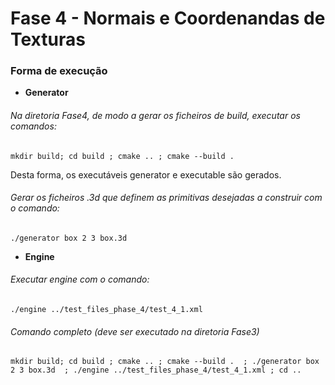 # Fase 4 - Normais e Coordenandas de Texturas

### Forma de execução
- **Generator** 

###### Na diretoria Fase4, de modo a gerar os ficheiros de build, executar os comandos:


```text
mkdir build; cd build ; cmake .. ; cmake --build .
```

Desta forma, os executáveis generator e executable são gerados. 

###### Gerar os ficheiros .3d que definem as primitivas desejadas a construir com o comando:

```text
./generator box 2 3 box.3d
```

- **Engine** 

###### Executar engine com o comando:

```text
./engine ../test_files_phase_4/test_4_1.xml
```

###### Comando completo (deve ser executado na diretoria Fase3)
```text
mkdir build; cd build ; cmake .. ; cmake --build .  ; ./generator box 2 3 box.3d  ; ./engine ../test_files_phase_4/test_4_1.xml ; cd ..
```

